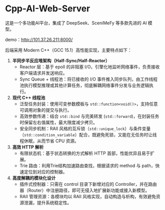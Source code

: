 # Cpp-AI-Web-Server

这是一个多功能AI平台，集成了 DeepSeek、SceniMeFy 等多款先进的 AI 模型。

demo：http://101.37.26.211:8000/

后端采用 Modern C++（GCC 15.1）高性能实现，主要特点如下：

1. **半同步半反应堆架构（Half‑Sync/Half‑Reactor）**
   - Reactor 层：基于 epoll 的非阻塞 I/O，引擎化地监听网络事件，负责接收客户端请求并发送响应。
   - Sync Queue + 线程池：将已接收的 I/O 事件推入同步队列，由工作线程池执行模型推理或其他计算任务，彻底解耦网络事件分发与业务逻辑执行。
2. **现代 C++ 线程池**
   - 泛型任务封装：使用可变参数模板与 `std::function<void()>`，支持任意可调用对象的提交与执行。
   - 高效参数传递：结合 `std::bind` 与完美转发 (`std::forward`)，在封装任务时保留左右值属性，最大限度减少拷贝。
   - 安全同步机制：RAII 风格的互斥锁（`std::unique_lock`）与条件变量（`std::condition_variable`）配合，既避免死锁，又能在无任务时让线程休眠，从而节省 CPU 资源。
3. **高效 HTTP 解析**
   - 有限状态机：基于状态转换的方式解析 HTTP 首部，性能优异且易于扩展。
   - Trie 路由：利用Trie结构加速路由查找，根据请求的 method 与 path，快速定位到对应的控制器。
4. **高度解耦的模块化设计**
   - 插件式控制器：只需在 control 目录下新增对应的 Controller，并在路由器（Router）中注册路径，即可无侵入地扩展新功能或接入新模型。
   - RAII 管理资源：各模块均以 RAII 风格实现，自动构造与析构，有效避免资源泄漏，提升系统稳定性。

